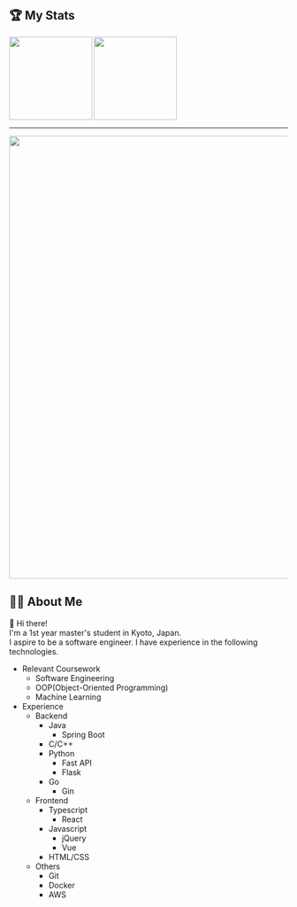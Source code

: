 ## :trophy: My Stats
<div>
  <img align="left" height="150" src="http://github-profile-summary-cards.vercel.app/api/cards/stats?username=Konippi&theme=onedark" />
  <img height="150" src="https://github-readme-stats.vercel.app/api/top-langs/?username=Konippi&layout=compact&theme=gruvbox" />
</div>

--- 

<div>
  <a href="https://github.com/ryo-ma/github-profile-trophy">
    <img width=800 src="https://github-profile-trophy.vercel.app/?username=Konippi&column=8&theme=gruvbox&no-frame=true"/>
  </a>
</div>

## :raising_hand_man: About Me
:wave: Hi there!<br>
I'm a 1st year master's student in Kyoto, Japan.<br>
I aspire to be a software engineer.
I have experience in the following technologies.
- Relevant Coursework
  - Software Engineering
  - OOP(Object-Oriented Programming)
  - Machine Learning
- Experience
  - Backend
    - Java
      - Spring Boot
    - C/C++
    - Python
      - Fast API
      - Flask
    - Go
      - Gin
  - Frontend
    - Typescript
      - React
    - Javascript
      - jQuery
      - Vue
    - HTML/CSS
  - Others
    - Git
    - Docker
    - AWS
